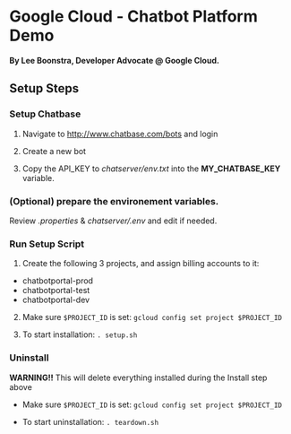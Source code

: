 # Google Cloud - Chatbot Platform Demo

**By Lee Boonstra, Developer Advocate @ Google Cloud.**

## Setup Steps

### Setup Chatbase

1. Navigate to http://www.chatbase.com/bots and login

1. Create a new bot

1. Copy the API_KEY to *chatserver/env.txt* into the **MY_CHATBASE_KEY** variable.

### (Optional) prepare the environement variables.

Review *.properties* & *chatserver/.env* and edit if needed.

### Run Setup Script

1. Create the following 3 projects, and assign billing accounts to it:

  - chatbotportal-prod
  - chatbotportal-test
  - chatbotportal-dev

2. Make sure `$PROJECT_ID` is set: `gcloud config set project $PROJECT_ID`

3. To start installation: `. setup.sh`

### Uninstall

**WARNING!!** This will delete everything installed during the Install step above

- Make sure `$PROJECT_ID` is set: `gcloud config set project $PROJECT_ID`

- To start uninstallation: `. teardown.sh`